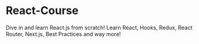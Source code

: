 # React-Course
Dive in and learn React.js from scratch! Learn React, Hooks, Redux, React Router, Next.js, Best Practices and way more!
